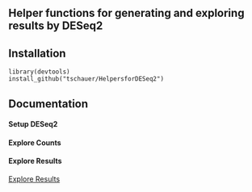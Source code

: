## Helper functions for generating and exploring results by DESeq2

## Installation

```
library(devtools)
install_github("tschauer/HelpersforDESeq2")
```

## Documentation

#### Setup DESeq2

#### Explore Counts

#### Explore Results

[Explore Results](https://htmlpreview.github.io/?https://github.com/tschauer/HelpersforDESeq2/blob/master/doc/Explore_Results.html)
